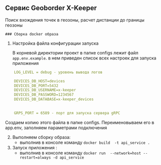 ## Сервис Geoborder X-Keeper
  Поиск вхождения точек в геозоны, расчет дистанции до границы геозоны

    ### Сборка docker образа

1. Настройка файла конфигурации запуска

   В корневой директории проект в папке configs лежит файл `app.env.example`. в нем приведен список всех настроек для запуска приложения

```yaml
    LOG_LEVEL = debug - уровень вывода логов

    DEVICES_DB_HOST=devices
    DEVICES_DB_PORT=5432
    DEVICES_DB_USERNAME=x-keeper
    DEVICES_DB_PASSWORD=1234567
    DEVICES_DB_DATABASE=x-keeper_devices
    
    
    GRPS_PORT = 6589 - порт для запуска сервера gRPC 
```

Создаем копию этого файла в папке configs. Переименовываем его в app.env, заполняем параметрами подключения

2. Выполняем сборку образа:
    - выполнив в консоле команду `docker build  -t api_service .`
3. Запуск приложения :
    - выполнив в консоле команду `docker run  --network=host --restart=always -d api_service`

